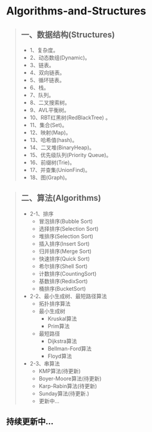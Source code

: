 # Algorithms-and-Structures

> ## 一、数据结构(Structures)   
> * 1、复杂度。
> * 2、动态数组(Dynamic)。
> * 3、链表。
> * 4、双向链表。
> * 5、循环链表。
> * 6、栈。
> * 7、队列。
> * 8、二叉搜索树。
> * 9、AVL平衡树。
> * 10、RBT红黑树(RedBlackTree) 。
> * 11、集合(Set)。
> * 12、映射(Map)。
> * 13、哈希值(hash)。
> * 14、二叉堆(BinaryHeap)。
> * 15、优先级队列(Priority Queue)。
> * 16、前缀树(Trie)。
> * 17、并查集(UnionFind)。
> * 18、图(Graph)。

> ## 二、算法(Algorithms)
> * 2-1、排序
>    * 冒泡排序(Bubble Sort)
>    * 选择排序(Selection Sort)
>    * 堆排序(Selection Sort)
>    * 插入排序(Insert Sort)
>    * 归并排序(Merge Sort)
>    * 快速排序(Quick Sort)
>    * 希尔排序(Shell Sort)
>    * 计数排序(CountingSort)
>    * 基数排序(RedixSort)
>    * 桶排序(BucketSort)
> * 2-2、最小生成树、最短路径算法
>    * 拓扑排序算法
>    * 最小生成树
>      * Kruskal算法
>      * Prim算法
>    * 最短路径
>      * Dijkstra算法
>      * Bellman-Ford算法
>      * Floyd算法
> * 2-3、串算法
>    * KMP算法(待更新)
>    * Boyer-Moore算法(待更新)
>    * Karp-Rabin算法(待更新)
>    * Sunday算法(待更新.)
>    * 更新中...

 持续更新中...
 ----------
    

